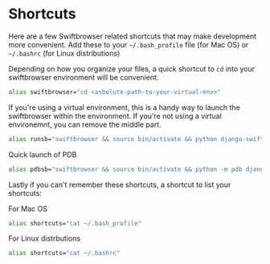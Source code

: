 # Shortcuts
Here are a few Swiftbrowser related shortcuts that may make development more convenient. Add these to your ```~/.bash_profile``` file (for Mac OS) or ```~/.bashrc``` (for Linux distributions)

Depending on how you organize your files, a quick shortcut to ```cd``` into your swiftbrowser environment will be convenient.

```bash
alias swiftbrowser="cd <asbolute-path-to-your-virtual-env>"
```

If you're using a virtual environment, this is a handy way to launch the swiftbrowser within the environment. If you're not using a virtual environemnt, you can remove the middle part.
```bash
alias runsb="swiftbrowser && source bin/activate && python django-swiftbrowser/myproj/manage.py runserver"
```

Quick launch of PDB
```bash
alias pdbsb="swiftbrowser && source bin/activate && python -m pdb django-swiftbrowser/myproj/manage.py runserver --nothreading --noreload"
```

Lastly if you can't remember these shortcuts, a shortcut to list your shortcuts:

For Mac OS
```bash
alias shortcuts="cat ~/.bash_profile"
```

For Linux distrbutions
```bash
alias shortcuts="cat ~/.bashrc"
```
